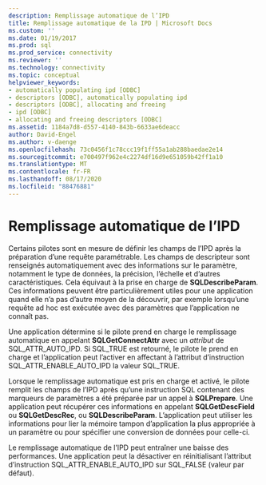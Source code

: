 ```yaml
---
description: Remplissage automatique de l’IPD
title: Remplissage automatique de la IPD | Microsoft Docs
ms.custom: ''
ms.date: 01/19/2017
ms.prod: sql
ms.prod_service: connectivity
ms.reviewer: ''
ms.technology: connectivity
ms.topic: conceptual
helpviewer_keywords:
- automatically populating ipd [ODBC]
- descriptors [ODBC], automatically populating ipd
- descriptors [ODBC], allocating and freeing
- ipd [ODBC]
- allocating and freeing descriptors [ODBC]
ms.assetid: 1184a7d8-d557-4140-843b-6633ae6deacc
author: David-Engel
ms.author: v-daenge
ms.openlocfilehash: 73c0456f1c78ccc19f1ff55a1ab288baedae2e14
ms.sourcegitcommit: e700497f962e4c2274df16d9e651059b42ff1a10
ms.translationtype: MT
ms.contentlocale: fr-FR
ms.lasthandoff: 08/17/2020
ms.locfileid: "88476881"
---
```

# <a name="automatic-population-of-the-ipd"></a>Remplissage automatique de l’IPD
Certains pilotes sont en mesure de définir les champs de l’IPD après la préparation d’une requête paramétrable. Les champs de descripteur sont renseignés automatiquement avec des informations sur le paramètre, notamment le type de données, la précision, l’échelle et d’autres caractéristiques. Cela équivaut à la prise en charge de **SQLDescribeParam**. Ces informations peuvent être particulièrement utiles pour une application quand elle n’a pas d’autre moyen de la découvrir, par exemple lorsqu’une requête ad hoc est exécutée avec des paramètres que l’application ne connaît pas.  
  
 Une application détermine si le pilote prend en charge le remplissage automatique en appelant **SQLGetConnectAttr** avec un *attribut* de SQL_ATTR_AUTO_IPD. Si SQL_TRUE est retourné, le pilote le prend en charge et l’application peut l’activer en affectant à l’attribut d’instruction SQL_ATTR_ENABLE_AUTO_IPD la valeur SQL_TRUE.  
  
 Lorsque le remplissage automatique est pris en charge et activé, le pilote remplit les champs de l’IPD après qu’une instruction SQL contenant des marqueurs de paramètres a été préparée par un appel à **SQLPrepare**. Une application peut récupérer ces informations en appelant **SQLGetDescField** ou **SQLGetDescRec**, ou **SQLDescribeParam**. L’application peut utiliser les informations pour lier la mémoire tampon d’application la plus appropriée à un paramètre ou pour spécifier une conversion de données pour celle-ci.  
  
 Le remplissage automatique de l’IPD peut entraîner une baisse des performances. Une application peut la désactiver en réinitialisant l’attribut d’instruction SQL_ATTR_ENABLE_AUTO_IPD sur SQL_FALSE (valeur par défaut).
